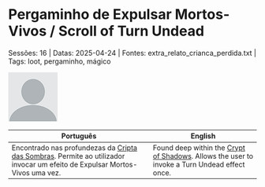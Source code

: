 
# Pergaminho de Expulsar Mortos-Vivos / Scroll of Turn Undead

Sessões: 16 | Datas: 2025-04-24 | Fontes: extra_relato_crianca_perdida.txt | Tags: loot, pergaminho, mágico

![Pergaminho de Expulsar Mortos-Vivos](docs/dm/loot/blank.png)

| Português | English |
|-----------|---------|
| Encontrado nas profundezas da [Cripta das Sombras](cripta_das_sombras.md). Permite ao utilizador invocar um efeito de Expulsar Mortos-Vivos uma vez. | Found deep within the [Crypt of Shadows](cripta_das_sombras.md). Allows the user to invoke a Turn Undead effect once. |



















